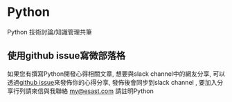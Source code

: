 # Python
Python 技術討論/知識管理共筆 

## 使用github issue寫微部落格
如果您有撰寫Python開發心得相關文章, 想要與slack channel中的網友分享, 可以透過[github issue](https://github.com/softnshare/python/issues)來發佈你的心得分享, 發佈後會同步到slack channel , 要加入分享行列請來信與我聯絡 my@esast.com 請註明Python
